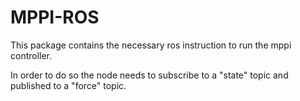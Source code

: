 # MPPI-ROS

This package contains the necessary ros instruction to run the mppi controller. 

In order to do so the node needs to subscribe to a "state" topic and published to a "force" topic. 
